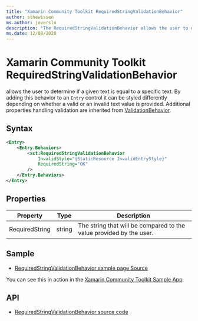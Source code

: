 ```yaml
---
title: "Xamarin Community Toolkit RequiredStringValidationBehavior"
author: sthewissen
ms.author: joverslu
description: "The RequiredStringValidationBehavior allows the user to determine if a given text is equal to a specific text."
ms.date: 12/08/2020
---
```


# Xamarin Community Toolkit RequiredStringValidationBehavior

allows the user to determine if a given text is equal to a specific text. By adding this behavior to an `Entry` control it can be styled differently depending on whether a valid or an invalid text value is provided. Additional properties handling validation are inherited from [ValidationBehavior](/xamarin-communitytoolkit/behaviors/validationbehavior).

## Syntax

```xml
<Entry>
    <Entry.Behaviors>
        <xct:RequiredStringValidationBehavior 
            InvalidStyle="{StaticResource InvalidEntryStyle}"
            RequiredString="OK"
        />
    </Entry.Behaviors>
</Entry>
```

## Properties

|Property  |Type  |Description  |
|---------|---------|---------|
| RequiredString | string | The string that will be compared to the value provided by the user. |


## Sample

- [RequiredStringValidationBehavior sample page Source](https://github.com/xamarin/XamarinCommunityToolkit/blob/main/src/CommunityToolkit/Xamarin.CommunityToolkit.Sample/Pages/Behaviors/RequiredStringValidationBehaviorPage.xaml)

You can see this in action in the [Xamarin Community Toolkit Sample App](https://github.com/xamarin/XamarinCommunityToolkit).

## API

* [RequiredStringValidationBehavior source code](https://github.com/xamarin/XamarinCommunityToolkit/blob/main/src/CommunityToolkit/Xamarin.CommunityToolkit/Behaviors/RequiredStringValidationBehavior.shared.cs)